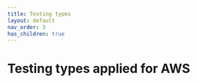 ```yaml
---
title: Testing types
layout: default
nav_order: 3
has_children: true
---
```


# Testing types applied for AWS
